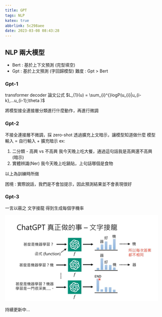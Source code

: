 ```yaml
---
title: GPT
tags: NLP
katex: true
abbrlink: 5c298aee
date: 2023-03-08 08:43:28
---
```


## NLP 兩大模型

- Bert : 基於上下文預測 (完型填空)
- Gpt : 基於上文預測 (字回歸模型)
難度 : Gpt > Bert

### Gpt-1

transformer decoder
論文公式
$L_{1}(u) = \sum_{i}^{}logP(u_{i}|u_{i-k},...u_{i-1};\theta )$

將模型接全連接層分類進行什麼動作，再進行微調

### Gpt-2

不接全連接層不微調，採 zero-shot
透過擴充上文暗示，讓模型知道做什麼
模型輸入 = 自行輸入 + 擴充暗示
ex: 

1. 二分類 - 高興 vs 不高興
我今天晚上吃大餐，通過這句話我是高興還不高興(暗示)
2. 實體辨識(Ner)
我今天晚上吃鍋貼，上句話哪個是食物  

以上為訓練時所做

困境 : 實際說話，我們是不會加提示，因此預測結果並不會表現很好

### Gpt-3

一言以蔽之 文字接龍
得到生成每個字機率

![](gpt/gpt_how.png)

持續更新中...